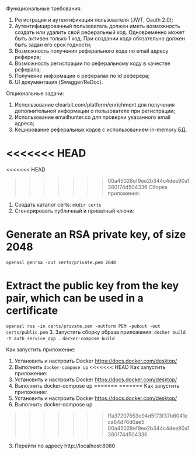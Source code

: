 Функциональные требования:
1. Регистрация и аутентификация пользователя (JWT, Oauth 2.0);
2. Аутентифицированный пользователь должен иметь возможность создать или удалить свой реферальный код. Одновременно может быть активен только 1 код. При создании кода обязательно должен быть задан его срок годности;
3. Возможность получения реферального кода по email адресу реферера;
4. Возможность регистрации по реферальному коду в качестве реферала;
5. Получение информации о рефералах по id реферера;
6. UI документация (Swagger/ReDoc).

Опциональные задачи:
1. Использование clearbit.com/platform/enrichment для получения дополнительной информации о пользователе при регистрации;
2. Использование emailhunter.co для проверки указанного email адреса;
3. Кеширование реферальных кодов с использованием in-memory БД.

<<<<<<< HEAD
=======
<<<<<<< HEAD

>>>>>>> 00a45028ef9ee2b344c4dee90a1380174d504336
Сборка приложения:
1. Создать каталог certs:
`mkdir certs`
2. Сгенерировать публичный и приватный ключи:
# Generate an RSA private key, of size 2048
`openssl genrsa -out certs/private.pem 2048`
# Extract the public key from the key pair, which can be used in a certificate
`openssl rsa -in certs/private.pem -outform PEM -pubout -out certs/public.pem`
3. Запустить сборку образа приложения:
`docker build -t auth_service_app .`
`docker-compose build`

Как запустить приложение:
1. Установить и настроить Docker https://docs.docker.com/desktop/
2. Выполнить `docker-compose up`
<<<<<<< HEAD
Как запустить приложение:
1. Установить и настроить Docker https://docs.docker.com/desktop/
2. Выполнить docker-compose up
=======
=======
Как запустить приложение:
1. Установить и настроить Docker https://docs.docker.com/desktop/
2. Выполнить docker-compose up
>>>>>>> ffa37207553e94d5f73f37b6041eca84d76d6ae5
>>>>>>> 00a45028ef9ee2b344c4dee90a1380174d504336
3. Перейти по адресу http://localhost:8080
